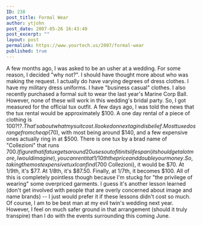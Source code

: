 ```yaml
---
ID: 238
post_title: Formal Wear
author: ytjohn
post_date: 2007-05-26 16:43:40
post_excerpt: ""
layout: post
permalink: https://www.yourtech.us/2007/formal-wear
published: true
---
```

A few months ago, I was asked to be an usher at a wedding.  For some reason, I decided "why not?".  I should have thought more about who was making the request.
I actually do have varying degrees of dress clothes.  I have my military dress uniforms.  I have "business casual" clothes.  I also recently purchased a formal suit to wear the last year's Marine Corp Ball.  However, none of these will work in this wedding's bridal party.  So, I got measured for the official tux outfit.
A few days ago, I was told the news that the tux rental would be approximately $100.  A one day rental of a piece of clothing is $100?!?.  That's about what my suit cost.   I looked on nextag in disbelief. Most tuxedos range from cheap ($70), with most being around $140, and a few expensive ones actually ring in at $500.  There is one tux by a brad name of "Collezioni" that runs $700.  I figure that if a tux gets around 20 uses out of it in its lifespan (it should get a lot more, I would imagine), you can rent it at 1/10th the price and double your money.  So, taking the most expensive tux I can find ($700 Collezioni),  it would be $70.  At 1/9th, it's $77.  At 1/8th, it's $87.50.  Finally, at 1/7th, it becomes $100.
All of this is completely pointless though because I'm stuckg for "the privilege of wearing" some overpriced garments.  I guess it's another lesson learned (don't get involved with people that are overly concerned about image and name brands) -- I just would prefer it if these lessons didn't cost so much.
Of course, I am to be best man at my evil twin's wedding next year.  However, I feel on much safer ground in that arrangement (should it truly transpire) than I do with the events surrounding this coming June.